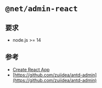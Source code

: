 # `@net/admin-react`

## 要求

* node.js >= 14

## 参考

* [Create React App](https://create-react-app.dev/)
* [https://github.com/zuiidea/antd-admin](https://github.com/zuiidea/antd-admin)
